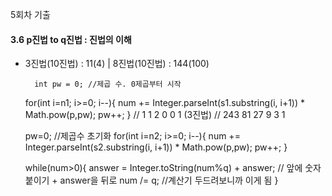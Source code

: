 5회차 기출
<br>

#### 3.6 p진법 to q진법 : 진법의 이해 
- 3진법(10진법) : 11(4) | 8진법(10진법) : 144(100)

      
        int pw = 0; //제곱 수. 0제곱부터 시작
			
	for(int i=n1; i>=0; i--){
		num += Integer.parseInt(s1.substring(i, i+1)) * Math.pow(p,pw); 
		pw++;
	}
	//   1  1  2 0 0 1 (3진법)
	// 243 81 27 9 3 1 
	
	pw=0; //제곱수 초기화
	for(int i=n2; i>=0; i--){
		num += Integer.parseInt(s2.substring(i, i+1)) * Math.pow(p,pw);
		pw++;
	}
	
	while(num>0){
		answer = Integer.toString(num%q) + answer; // 앞에 숫자 붙이기 + answer을 뒤로
		num /= q; //계산기 두드려보니까 이게 됨 
	}
